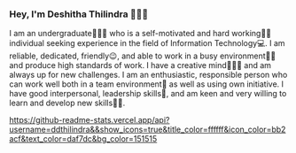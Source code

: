 ### Hey, I'm Deshitha Thilindra 👨🏻‍💻

I am an undergraduate👨🏻‍🎓 who is a self-motivated and hard working🧗🏻 individual seeking experience in the field of Information Technology💻. I am reliable, dedicated, friendly😉, and able to work in a busy environment🙇🏻 and produce high standards of work. I have a creative mind👨🏻‍🎨 and am always up for new challenges. I am an enthusiastic, responsible person who can work well both in a team environment🤪 as well as using own initiative. I have good interpersonal, leadership skills🤗, and am keen and very willing to learn and develop new skills🕵🏻.

https://github-readme-stats.vercel.app/api?username=ddthilindra&&show_icons=true&title_color=ffffff&icon_color=bb2acf&text_color=daf7dc&bg_color=151515
